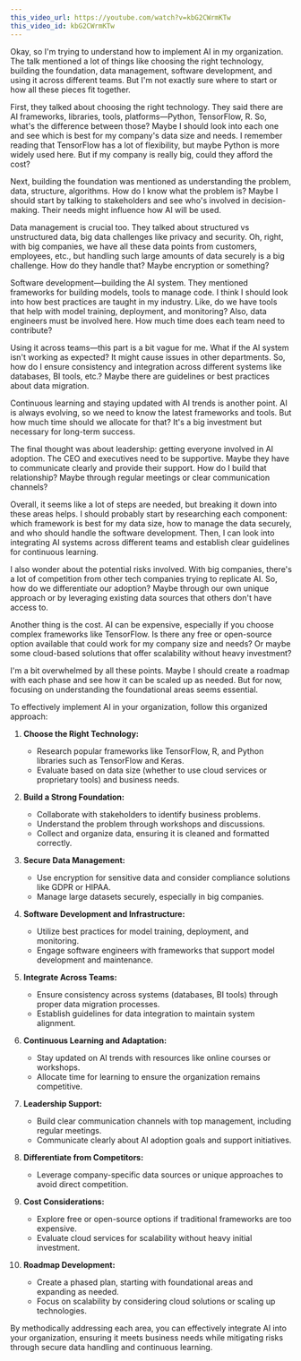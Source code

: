 ```yaml
---
this_video_url: https://youtube.com/watch?v=kbG2CWrmKTw
this_video_id: kbG2CWrmKTw
---
```

<think>
Okay, so I'm trying to understand how to implement AI in my organization. The talk mentioned a lot of things like choosing the right technology, building the foundation, data management, software development, and using it across different teams. But I'm not exactly sure where to start or how all these pieces fit together.

First, they talked about choosing the right technology. They said there are AI frameworks, libraries, tools, platforms—Python, TensorFlow, R. So, what's the difference between those? Maybe I should look into each one and see which is best for my company's data size and needs. I remember reading that TensorFlow has a lot of flexibility, but maybe Python is more widely used here. But if my company is really big, could they afford the cost?

Next, building the foundation was mentioned as understanding the problem, data, structure, algorithms. How do I know what the problem is? Maybe I should start by talking to stakeholders and see who's involved in decision-making. Their needs might influence how AI will be used.

Data management is crucial too. They talked about structured vs unstructured data, big data challenges like privacy and security. Oh, right, with big companies, we have all these data points from customers, employees, etc., but handling such large amounts of data securely is a big challenge. How do they handle that? Maybe encryption or something?

Software development—building the AI system. They mentioned frameworks for building models, tools to manage code. I think I should look into how best practices are taught in my industry. Like, do we have tools that help with model training, deployment, and monitoring? Also, data engineers must be involved here. How much time does each team need to contribute?

Using it across teams—this part is a bit vague for me. What if the AI system isn't working as expected? It might cause issues in other departments. So, how do I ensure consistency and integration across different systems like databases, BI tools, etc.? Maybe there are guidelines or best practices about data migration.

Continuous learning and staying updated with AI trends is another point. AI is always evolving, so we need to know the latest frameworks and tools. But how much time should we allocate for that? It's a big investment but necessary for long-term success.

The final thought was about leadership: getting everyone involved in AI adoption. The CEO and executives need to be supportive. Maybe they have to communicate clearly and provide their support. How do I build that relationship? Maybe through regular meetings or clear communication channels?

Overall, it seems like a lot of steps are needed, but breaking it down into these areas helps. I should probably start by researching each component: which framework is best for my data size, how to manage the data securely, and who should handle the software development. Then, I can look into integrating AI systems across different teams and establish clear guidelines for continuous learning.

I also wonder about the potential risks involved. With big companies, there's a lot of competition from other tech companies trying to replicate AI. So, how do we differentiate our adoption? Maybe through our own unique approach or by leveraging existing data sources that others don't have access to.

Another thing is the cost. AI can be expensive, especially if you choose complex frameworks like TensorFlow. Is there any free or open-source option available that could work for my company size and needs? Or maybe some cloud-based solutions that offer scalability without heavy investment?

I'm a bit overwhelmed by all these points. Maybe I should create a roadmap with each phase and see how it can be scaled up as needed. But for now, focusing on understanding the foundational areas seems essential.
</think>

To effectively implement AI in your organization, follow this organized approach:

1. **Choose the Right Technology:**
   - Research popular frameworks like TensorFlow, R, and Python libraries such as TensorFlow and Keras.
   - Evaluate based on data size (whether to use cloud services or proprietary tools) and business needs.

2. **Build a Strong Foundation:**
   - Collaborate with stakeholders to identify business problems.
   - Understand the problem through workshops and discussions.
   - Collect and organize data, ensuring it is cleaned and formatted correctly.

3. **Secure Data Management:**
   - Use encryption for sensitive data and consider compliance solutions like GDPR or HIPAA.
   - Manage large datasets securely, especially in big companies.

4. **Software Development and Infrastructure:**
   - Utilize best practices for model training, deployment, and monitoring.
   - Engage software engineers with frameworks that support model development and maintenance.

5. **Integrate Across Teams:**
   - Ensure consistency across systems (databases, BI tools) through proper data migration processes.
   - Establish guidelines for data integration to maintain system alignment.

6. **Continuous Learning and Adaptation:**
   - Stay updated on AI trends with resources like online courses or workshops.
   - Allocate time for learning to ensure the organization remains competitive.

7. **Leadership Support:**
   - Build clear communication channels with top management, including regular meetings.
   - Communicate clearly about AI adoption goals and support initiatives.

8. **Differentiate from Competitors:**
   - Leverage company-specific data sources or unique approaches to avoid direct competition.

9. **Cost Considerations:**
   - Explore free or open-source options if traditional frameworks are too expensive.
   - Evaluate cloud services for scalability without heavy initial investment.

10. **Roadmap Development:**
    - Create a phased plan, starting with foundational areas and expanding as needed.
    - Focus on scalability by considering cloud solutions or scaling up technologies.

By methodically addressing each area, you can effectively integrate AI into your organization, ensuring it meets business needs while mitigating risks through secure data handling and continuous learning.

